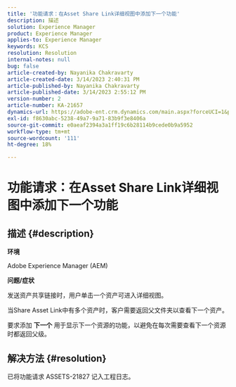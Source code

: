 ```yaml
---
title: '功能请求：在Asset Share Link详细视图中添加下一个功能'
description: 描述
solution: Experience Manager
product: Experience Manager
applies-to: Experience Manager
keywords: KCS
resolution: Resolution
internal-notes: null
bug: false
article-created-by: Nayanika Chakravarty
article-created-date: 3/14/2023 2:40:31 PM
article-published-by: Nayanika Chakravarty
article-published-date: 3/14/2023 2:55:12 PM
version-number: 2
article-number: KA-21657
dynamics-url: https://adobe-ent.crm.dynamics.com/main.aspx?forceUCI=1&pagetype=entityrecord&etn=knowledgearticle&id=3f5b4c26-76c2-ed11-83ff-6045bd006a22
exl-id: f8630abc-5238-49a7-9a71-83b9f3e8406a
source-git-commit: e0aeaf2394a3a1ff19c6b28114b9cede0b9a5952
workflow-type: tm+mt
source-wordcount: '111'
ht-degree: 18%

---
```


# 功能请求：在Asset Share Link详细视图中添加下一个功能

## 描述 {#description}


<b>环境</b>

Adobe Experience Manager (AEM)

<b>问题/症状</b>

发送资产共享链接时，用户单击一个资产可进入详细视图。

当Share Asset Link中有多个资产时，客户需要返回父文件夹以查看下一个资产。

要求添加 <b>下一个</b> 用于显示下一个资源的功能，以避免在每次需要查看下一个资源时都返回父级。


## 解决方法 {#resolution}


已将功能请求 ASSETS-21827 记入工程日志。
